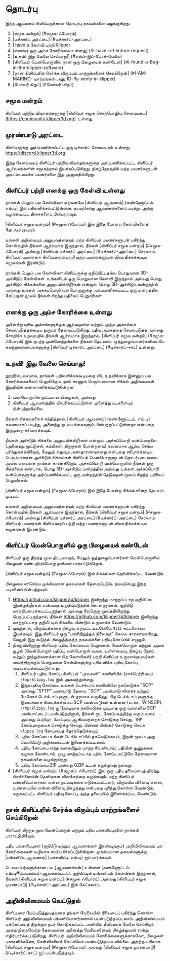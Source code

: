 # தொடர்பு

இந்த ஆவணம் கிளிப்பருக்கான தொடர்பு தகவல்களை வழங்குகிறது.

1. [சமூக மன்றம்] (#சமூக-ஃபோரம்)
1. [டிச்கார்ட் அரட்டை] (#டிச்கார்ட்-அரட்டை)
1. [I have a கேள்வி பற்றி Klipper](#i-have-a-question-about-klipper)
1. [எனக்கு ஒரு அம்ச கோரிக்கை உள்ளது] (#i-have-a-fienture-request)
1. [உதவி! இது வேலை செய்யாது!] (#எல்ப்-இட்-டோச்-வேலை)
1. [கிளிப்பர் மென்பொருளில் நான் ஒரு பிழையைக் கண்டேன்] (#i-found-a-Bug-in-the-klipper-software)
1. [நான் கிளிப்பரில் சேர்க்க விரும்பும் மாற்றங்களைச் செய்கிறேன்] (#I-AM-MAKING- மாற்றங்கள்-அது-ID-fly-worly-in-klipper)
1. [மோவர் கிதுப்] (#மோவர்-கிதப்)

## சமூக மன்றம்

கிளிப்பர் பற்றிய விவாதங்களுக்கு [கிளிப்பர் சமூக சொற்பொழிவு சேவையகம்] (https://community.klipper3d.org) உள்ளது.

## முரண்பாடு அரட்டை

கிளிப்பருக்கு அர்ப்பணிக்கப்பட்ட ஒரு டிச்கார்ட் சேவையகம் உள்ளது: <https://discord.klipper3d.org>.

இந்த சேவையகம் கிளிப்பர் பற்றிய விவாதங்களுக்கு அர்ப்பணிக்கப்பட்ட கிளிப்பர் ஆர்வலர்களின் சமூகத்தால் இயக்கப்படுகிறது. நிகழ்நேரத்தில் மற்ற பயனர்களுடன் அரட்டையடிக்க பயனர்களை இது அனுமதிக்கிறது.

## கிளிப்பர் பற்றி எனக்கு ஒரு கேள்வி உள்ளது

நாங்கள் பெறும் பல கேள்விகள் ஏற்கனவே [கிளிப்பர் ஆவணம்] (கண்ணோட்டம். எம்.டி) இல் பதிலளிக்கப்பட்டுள்ளன. தயவுசெய்து ஆவணங்களைப் படித்து, அங்கு வழங்கப்பட்ட திசைகளைப் பின்பற்றவும்.

[கிளிப்பர் சமூக மன்றம்] (#சமூக-ஃபோரம்) இல் இதே போன்ற கேள்விகளைத் தேடவும் முடியும்.

உங்கள் அறிவையும் அனுபவத்தையும் மற்ற கிளிப்பர் பயனர்களுடன் பகிர்ந்து கொள்வதில் நீங்கள் ஆர்வமாக இருந்தால், நீங்கள் [கிளிப்பர் சமூக மன்றம்] (#சமூக-ஃபோரம்) அல்லது [கிளிப்பர் டிச்கார்ட் அரட்டை] (#டிச்கார்ட்-அரட்டை) சேரலாம். கிளிப்பர் பயனர்கள் கிளிப்பரைப் பற்றி மற்ற பயனர்களுடன் விவாதிக்கக்கூடிய சமூகங்கள் இரண்டும்.

நாங்கள் பெறும் பல கேள்விகள் கிளிப்பருக்கு குறிப்பிட்டதல்ல பொதுவான 3D- அச்சிடும் கேள்விகள். உங்களிடம் ஒரு பொதுவான கேள்வி இருந்தால் அல்லது பொது அச்சிடும் சிக்கல்களை அனுபவிக்கிறீர்கள் என்றால், பொது 3D-அச்சிடும் மன்றத்தில் அல்லது உங்கள் அச்சுப்பொறி வன்பொருளுக்கு அர்ப்பணிக்கப்பட்ட ஒரு மன்றத்தில் கேட்பதன் மூலம் நீங்கள் சிறந்த பதிலைப் பெறுவீர்கள்.

## எனக்கு ஒரு அம்ச கோரிக்கை உள்ளது

அனைத்து புதிய அம்சங்களுக்கும் ஆர்வமுள்ள மற்றும் அந்த அம்சத்தை செயல்படுத்தக்கூடிய ஒருவர் தேவைப்படுகிறது. புதிய அம்சத்தை செயல்படுத்த அல்லது சோதிக்க உதவுவதில் நீங்கள் ஆர்வமாக இருந்தால், [கிளிப்பர் சமூக மன்றம்] (#சமூக-ஃபோரம்) இல் நடந்த முன்னேற்றங்களை நீங்கள் தேடலாம். ஒத்துழைப்பாளர்களிடையே கலந்துரையாடல்களுக்கு [கிளிப்பர் டிச்கார்ட் அரட்டை] (#டிச்கார்ட்-சாட்) உள்ளது.

## உதவி! இது வேலை செய்யாது!

துரதிர்ச்டவசமாக, நாங்கள் பதிலளிக்கக்கூடியதை விட உதவிக்காக இன்னும் பல கோரிக்கைகளைப் பெறுகிறோம். நாம் காணும் பெரும்பாலான சிக்கல் அறிக்கைகள் இறுதியில் கண்காணிக்கப்படுகின்றன:

1. வன்பொருளில் நுட்பமான பிழைகள், அல்லது
1. கிளிப்பர் ஆவணத்தில் விவரிக்கப்பட்டுள்ள அனைத்து படிகளையும் பின்பற்றவில்லை.

நீங்கள் சிக்கல்களைச் சந்தித்தால், [கிளிப்பர் ஆவணம்] (கண்ணோட்டம். எம்.டி) கவனமாகப் படித்து, அனைத்து நடவடிக்கைகளும் பின்பற்றப்பட்டுள்ளதா என்பதை இருமுறை சரிபார்க்கவும்.

நீங்கள் அச்சிடும் சிக்கலை அனுபவிக்கிறீர்கள் என்றால், அச்சுப்பொறி வன்பொருளை (அனைத்து மூட்டுகள், கம்பிகள், திருகுகள் போன்றவை) கவனமாக ஆய்வு செய்ய பரிந்துரைக்கிறோம், மேலும் எதுவும் அசாதாரணமானது என்பதை சரிபார்க்கவும். பெரும்பாலான அச்சிடும் சிக்கல்கள் கிளிப்பர் மென்பொருளுடன் தொடர்புடையவை அல்ல என்பதை நாங்கள் காண்கிறோம். அச்சுப்பொறி வன்பொருளில் நீங்கள் ஒரு சிக்கலைக் கண்டால், பொது 3D-அச்சிடும் மன்றத்தில் அல்லது உங்கள் அச்சுப்பொறி வன்பொருளுக்கு அர்ப்பணிக்கப்பட்ட ஒரு மன்றத்தில் தேடுவதன் மூலம் சிறந்த பதிலைப் பெறுவீர்கள்.

[கிளிப்பர் சமூக மன்றம்] (#சமூக-ஃபோரம்) இல் இதே போன்ற சிக்கல்களைத் தேடவும் முடியும்.

உங்கள் அறிவையும் அனுபவத்தையும் மற்ற கிளிப்பர் பயனர்களுடன் பகிர்ந்து கொள்வதில் நீங்கள் ஆர்வமாக இருந்தால், நீங்கள் [கிளிப்பர் சமூக மன்றம்] (#சமூக-ஃபோரம்) அல்லது [கிளிப்பர் டிச்கார்ட் அரட்டை] (#டிச்கார்ட்-அரட்டை) சேரலாம். கிளிப்பர் பயனர்கள் கிளிப்பரைப் பற்றி மற்ற பயனர்களுடன் விவாதிக்கக்கூடிய சமூகங்கள் இரண்டும்.

## கிளிப்பர் மென்பொருளில் ஒரு பிழையைக் கண்டேன்

கிளிப்பர் ஒரு திறந்த மூல திட்டமாகும், மேலும் ஒத்துழைப்பாளர்கள் மென்பொருளில் பிழைகள் கண்டறியும்போது நாங்கள் பாராட்டுகிறோம்.

[கிளிப்பர் சமூக மன்றம்] (#சமூக-ஃபோரம்) இல் சிக்கல்கள் தெரிவிக்கப்பட வேண்டும்.

பிழையை சரிசெய்ய முக்கியமான தகவல்கள் தேவைப்படும். தயவுசெய்து இந்த படிகளைப் பின்பற்றவும்:

1. <Https://github.com/klipper3d/klipper> இலிருந்து மாற்றப்படாத குறியீட்டை இயக்குகிறீர்கள் என்பதை உறுதிப்படுத்திக் கொள்ளுங்கள். குறியீடு மாற்றியமைக்கப்பட்டிருந்தால் அல்லது வேறொரு மூலத்திலிருந்து பெறப்பட்டிருந்தால், நீங்கள் <https://github.com/klipper3d/klipper> இலிருந்து மாற்றப்படாத குறியீட்டில் சிக்கலை மீண்டும் உருவாக்க வேண்டும்.
1. முடிந்தால், விரும்பத்தகாத நிகழ்வு ஏற்பட்ட உடனேயே `M112` கட்டளையை இயக்கவும். இது கிளிப்பர் ஒரு "பணிநிறுத்தம் நிலைக்கு" செல்ல காரணமாகிறது, மேலும் இது கூடுதல் பிழைத்திருத்த தகவல்களை பதிவு கோப்பில் எழுதும்.
1. நிகழ்விலிருந்து கிளிப்பர் பதிவு கோப்பைப் பெறுங்கள். மென்பொருள் மற்றும் அதன் சூழல் (மென்பொருள் பதிப்பு, வன்பொருள் வகை, உள்ளமைவு, நிகழ்வு நேரம் மற்றும் நூற்றுக்கணக்கான பிற கேள்விகள்) பற்றி கிளிப்பர் உருவாக்குபவர்கள் வைத்திருக்கும் பொதுவான கேள்விகளுக்கு பதிலளிக்க பதிவு கோப்பு வடிவமைக்கப்பட்டுள்ளது.
   1. கிளிப்பர் பதிவு கோப்பு கிளிப்பர் "புரவலன்" கணினியில் (ராச்பெர்ரி பை) `/tmp/klippy.log` இல் அமைந்துள்ளது.
   1. இந்த பதிவு கோப்பை உங்கள் டெச்க்டாப் கணினியில் நகலெடுக்க "SCP" அல்லது "SFTP" பயன்பாடு தேவை. "SCP" பயன்பாடு லினக்ச் மற்றும் மேகோச் டெச்க்டாப்புகளுடன் தரமாக வருகிறது. பிற டெச்க்டாப்புகளுக்கு இலவசமாக கிடைக்கக்கூடிய SCP பயன்பாடுகள் உள்ளன (எ.கா., WINSCP). `/Tmp/klippy.log` ஐ நேரடியாக நகலெடுக்க முடியாத ஒரு வரைகலை SCP பயன்பாட்டைப் பயன்படுத்தினால், நீங்கள் ரூட் கோப்பகத்திற்கு வரும் வரை` ..` அல்லது `பெற்றோர் கோப்புறை` ஆகியவற்றைக் சொடுக்கு செய்து,` TMP` கோப்புறையைக் சொடுக்கு செய்து, பின்னர் பின்னர் சொடுக்கு செய்க `klippy.log` கோப்பைத் தேர்ந்தெடுக்கவும்.
   1. பதிவு கோப்பை உங்கள் டெச்க்டாப்பில் நகலெடுக்கவும், இதன் மூலம் அது வெளியீட்டு அறிக்கையுடன் இணைக்கப்படலாம்.
   1. பதிவு கோப்பை எந்த வகையிலும் மாற்ற வேண்டாம்; பதிவின் துணுக்கை வழங்க வேண்டாம். முழு மாற்றப்படாத பதிவு கோப்பு மட்டுமே தேவையான தகவல்களை வழங்குகிறது.
   1. பதிவு கோப்பை ZIP அல்லது GZIP உடன் சுருக்குவது நல்லது.
1. [கிளிப்பர் சமூக மன்றம்] (#சமூகம்-ஃபோரம்) இல் ஒரு புதிய தலைப்பைத் திறந்து பிரச்சினையின் தெளிவான விளக்கத்தை வழங்கவும். மற்ற கிளிப்பர் பங்களிப்பாளர்கள் என்ன நடவடிக்கை எடுக்கப்பட்டனர், விரும்பிய விளைவு என்ன, உண்மையில் என்ன விளைவு நிகழ்ந்தது என்பதை புரிந்து கொள்ள வேண்டும். சுருக்கப்பட்ட கிளிப்பர் பதிவு கோப்பு அந்த தலைப்பில் இணைக்கப்பட வேண்டும்.

## நான் கிளிப்பரில் சேர்க்க விரும்பும் மாற்றங்களைச் செய்கிறேன்

கிளிப்பர் திறந்த மூல மென்பொருள் மற்றும் புதிய பங்களிப்புகளை நாங்கள் பாராட்டுகிறோம்.

புதிய பங்களிப்புகள் (குறியீடு மற்றும் ஆவணங்கள் இரண்டிற்கும்) அறிவிலிமையம் புல் கோரிக்கைகள் வழியாக சமர்ப்பிக்கப்படுகின்றன. முக்கியமான தகவல்களுக்கு [பங்களிப்பு ஆவணம்] (பங்களிப்பு. எம்.டி) ஐப் பார்க்கவும்.

டெவலப்பர்களுக்கான பல [ஆவணங்கள்] உள்ளன (கண்ணோட்டம். எம்.டி#டெவலப்பர்-ஆவணப்படம்). குறியீட்டில் உங்களிடம் கேள்விகள் இருந்தால், நீங்கள் [கிளிப்பர் சமூக மன்றம்] (#சமூக-ஃபோரம்) அல்லது [கிளிப்பர் சமூக முரண்பாடு] (#டிச்கார்ட்-அரட்டை) இல் கேட்கலாம்.

## அறிவிலிமையம் வெட்டுதல்

கிளிப்பரை மேம்படுத்துவதற்காக தங்கள் வேலையின் நிலையைப் பகிர்ந்து கொள்ள கிளிப்பர் அறிவிலிமையம் பங்களிப்பாளர்களால் பயன்படுத்தப்படலாம். அறிவிலிமையம் டிக்கெட்டைத் திறக்கும் நபர் கொடுக்கப்பட்ட பணியில் தீவிரமாக வேலை செய்கிறார், அதை நிறைவேற்ற தேவையான அனைத்து வேலைகளையும் நிகழ்த்துவார் என்று எதிர்பார்க்கப்படுகிறது. கிளிப்பர் அறிவிலிமையம் கோரிக்கைகளுக்காகவோ, பிழைகள் புகாரளிக்கவோ, கேள்விகளைக் கேட்கவோ பயன்படுத்தப்படவில்லை. அதற்கு பதிலாக [கிளிப்பர் சமூக மன்றம்] (#சமூக-ஃபோரம்) அல்லது [கிளிப்பர் சமூக முரண்பாடு] (#டிச்கார்ட்-சாட்) ஐப் பயன்படுத்தவும்.
